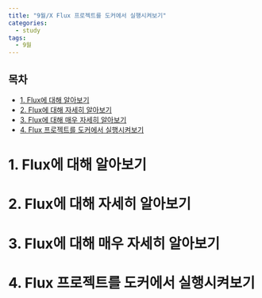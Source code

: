 ```yaml
---
title: "9월/X Flux 프로젝트를 도커에서 실행시켜보기"
categories:
  - study
tags:
  - 9월
---
```


<h2>목차</h2>
<ul>
  <li><a href="#section1">1. Flux에 대해 알아보기 </a></li>
  <li><a href="#section2">2. Flux에 대해 자세히 알아보기 </a></li>
  <li><a href="#section3">3. Flux에 대해 매우 자세히 알아보기</a></li>
  <li><a href="#section4">4. Flux 프로젝트를 도커에서 실행시켜보기 
</ul>

# <a id="section1"></a>1. Flux에 대해 알아보기
# <a id="section2"></a>2. Flux에 대해 자세히 알아보기
# <a id="section3"></a>3. Flux에 대해 매우 자세히 알아보기
# <a id="section4"></a>4. Flux 프로젝트를 도커에서 실행시켜보기 
